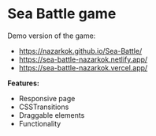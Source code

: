 # Sea Battle game

Demo version of the game:
 - https://nazarkok.github.io/Sea-Battle/
 - https://sea-battle-nazarkok.netlify.app/
 - https://sea-battle-nazarkok.vercel.app/

**Features:**
- Responsive page
- CSSTransitions
- Draggable elements
- Functionality